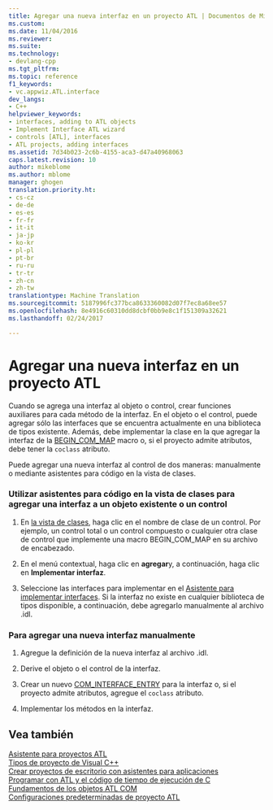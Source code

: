 ```yaml
---
title: Agregar una nueva interfaz en un proyecto ATL | Documentos de Microsoft
ms.custom: 
ms.date: 11/04/2016
ms.reviewer: 
ms.suite: 
ms.technology:
- devlang-cpp
ms.tgt_pltfrm: 
ms.topic: reference
f1_keywords:
- vc.appwiz.ATL.interface
dev_langs:
- C++
helpviewer_keywords:
- interfaces, adding to ATL objects
- Implement Interface ATL wizard
- controls [ATL], interfaces
- ATL projects, adding interfaces
ms.assetid: 7d34b023-2c6b-4155-aca3-d47a40968063
caps.latest.revision: 10
author: mikeblome
ms.author: mblome
manager: ghogen
translation.priority.ht:
- cs-cz
- de-de
- es-es
- fr-fr
- it-it
- ja-jp
- ko-kr
- pl-pl
- pt-br
- ru-ru
- tr-tr
- zh-cn
- zh-tw
translationtype: Machine Translation
ms.sourcegitcommit: 5187996fc377bca8633360082d07f7ec8a68ee57
ms.openlocfilehash: 8e4916c60310dd8dcbf0bb9e8c1f151309a32621
ms.lasthandoff: 02/24/2017

---
```

# <a name="adding-a-new-interface-in-an-atl-project"></a>Agregar una nueva interfaz en un proyecto ATL
Cuando se agrega una interfaz al objeto o control, crear funciones auxiliares para cada método de la interfaz. En el objeto o el control, puede agregar sólo las interfaces que se encuentra actualmente en una biblioteca de tipos existente. Además, debe implementar la clase en la que agregar la interfaz de la [BEGIN_COM_MAP](http://msdn.microsoft.com/library/ead2a1e3-334d-44ad-bb1f-b94bb14c2333) macro o, si el proyecto admite atributos, debe tener la `coclass` atributo.  
  
 Puede agregar una nueva interfaz al control de dos maneras: manualmente o mediante asistentes para código en la vista de clases.  
  
### <a name="to-use-code-wizards-in-class-view-to-add-an-interface-to-an-existing-object-or-control"></a>Utilizar asistentes para código en la vista de clases para agregar una interfaz a un objeto existente o un control  
  
1.  En [la vista de clases](http://msdn.microsoft.com/en-us/8d7430a9-3e33-454c-a9e1-a85e3d2db925), haga clic en el nombre de clase de un control. Por ejemplo, un control total o un control compuesto o cualquier otra clase de control que implemente una macro BEGIN_COM_MAP en su archivo de encabezado.  
  
2.  En el menú contextual, haga clic en **agregar**y, a continuación, haga clic en **Implementar interfaz**.  
  
3.  Seleccione las interfaces para implementar en el [Asistente para implementar interfaces](../../ide/implement-interface-wizard.md). Si la interfaz no existe en cualquier biblioteca de tipos disponible, a continuación, debe agregarlo manualmente al archivo .idl.  
  
### <a name="to-add-a-new-interface-manually"></a>Para agregar una nueva interfaz manualmente  
  
1.  Agregue la definición de la nueva interfaz al archivo .idl.  
  
2.  Derive el objeto o el control de la interfaz.  
  
3.  Crear un nuevo [COM_INTERFACE_ENTRY](http://msdn.microsoft.com/library/c5363b8b-a1a2-471e-ad3a-d472f6c356c5) para la interfaz o, si el proyecto admite atributos, agregue el `coclass` atributo.  
  
4.  Implementar los métodos en la interfaz.  
  
## <a name="see-also"></a>Vea también  
 [Asistente para proyectos ATL](../../atl/reference/atl-project-wizard.md)   
 [Tipos de proyecto de Visual C++](../../ide/visual-cpp-project-types.md)   
 [Crear proyectos de escritorio con asistentes para aplicaciones](../../ide/creating-desktop-projects-by-using-application-wizards.md)   
 [Programar con ATL y el código de tiempo de ejecución de C](../../atl/programming-with-atl-and-c-run-time-code.md)   
 [Fundamentos de los objetos ATL COM](../../atl/fundamentals-of-atl-com-objects.md)   
 [Configuraciones predeterminadas de proyecto ATL](../../atl/reference/default-atl-project-configurations.md)



